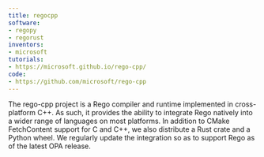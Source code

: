 ```yaml
---
title: regocpp
software:
- regopy
- regorust
inventors:
- microsoft
tutorials:
- https://microsoft.github.io/rego-cpp/
code:
- https://github.com/microsoft/rego-cpp
---
```

The rego-cpp project is a Rego compiler and runtime implemented in cross-platform C++.  As such, it provides the ability to integrate Rego natively into a wider range of languages on most platforms. In addition to CMake FetchContent support for C and C++, we also distribute a Rust crate and a Python wheel. We regularly update the integration so as to support Rego as of the latest OPA release.